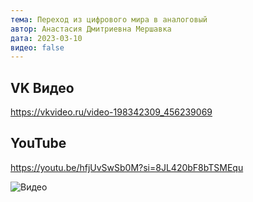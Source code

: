 ```yaml
---
тема: Переход из цифрового мира в аналоговый
автор: Анастасия Дмитриевна Мершавка
дата: 2023-03-10
видео: false
---
```


## VK Видео

https://vkvideo.ru/video-198342309_456239069

## YouTube

https://youtu.be/hfjUvSwSb0M?si=8JL420bF8bTSMEqu

![Видео](https://youtu.be/dK6wgAixwhE)
